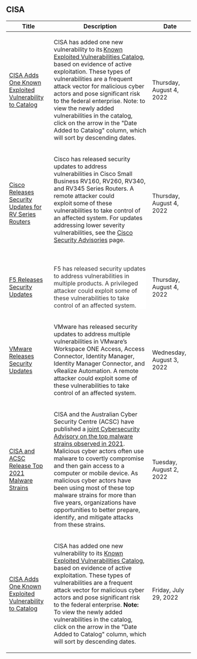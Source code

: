 ## CISA
|Title|Description|Date|
|---|---|---|
| [CISA Adds One Known Exploited Vulnerability to Catalog](https://www.cisa.gov/uscert/ncas/current-activity/2022/08/04/cisa-adds-one-known-exploited-vulnerability-catalog) | <p>CISA has added one new vulnerability to its <a href="https://www.cisa.gov/known-exploited-vulnerabilities-catalog">Known Exploited Vulnerabilities Catalog</a>, based on evidence of active exploitation. These types of vulnerabilities are a frequent attack vector for malicious cyber actors and pose significant risk to the federal enterprise. Note: to view the newly added vulnerabilities in the catalog, click on the arrow in the "Date Added to Catalog" column, which will sort by descending dates. </p> | Thursday, August 4, 2022 |
| [Cisco Releases Security Updates for RV Series Routers ](https://www.cisa.gov/uscert/ncas/current-activity/2022/08/04/cisco-releases-security-updates-rv-series-routers) | <p class="MsoNormal">Cisco has released security updates to address vulnerabilities in Cisco Small Business RV160, RV260, RV340, and RV345 Series Routers. A remote attacker could exploit some of these vulnerabilities to take control of an affected system. For updates addressing lower severity vulnerabilities, see the <a href="https://tools.cisco.com/security/center/publicationListing.x">Cisco Security Advisories</a> page. <br> </p> | Thursday, August 4, 2022 |
| [F5 Releases Security Updates](https://www.cisa.gov/uscert/ncas/current-activity/2022/08/04/f5-releases-security-updates) | <p style="background:white"><span style="color:#333333">F5 has released security updates to address vulnerabilities in multiple products. A privileged attacker could exploit some of these vulnerabilities to take control of an affected system. </span></p> | Thursday, August 4, 2022 |
| [VMware Releases Security Updates ](https://www.cisa.gov/uscert/ncas/current-activity/2022/08/03/vmware-releases-security-updates-0) | <p>VMware has released security updates to address multiple vulnerabilities in VMware’s Workspace ONE Access, Access Connector, Identity Manager, Identity Manager Connector, and vRealize Automation. A remote attacker could exploit some of these vulnerabilities to take control of an affected system. </p> | Wednesday, August 3, 2022 |
| [CISA and ACSC Release Top 2021 Malware Strains](https://www.cisa.gov/uscert/ncas/current-activity/2022/08/02/cisa-and-acsc-release-top-2021-malware-strains) | <p>CISA and the Australian Cyber Security Centre (ACSC) have published a <a href="https://www.cisa.gov/uscert/ncas/alerts/aa22-216a">joint Cybersecurity Advisory on the top malware strains observed in 2021</a>. Malicious cyber actors often use malware to covertly compromise and then gain access to a computer or mobile device. As malicious cyber actors have been using most of these top malware strains for more than five years, organizations have opportunities to better prepare, identify, and mitigate attacks from these strains.  </p> | Tuesday, August 2, 2022 |
| [CISA Adds One Known Exploited Vulnerability to Catalog](https://www.cisa.gov/uscert/ncas/current-activity/2022/07/29/cisa-adds-one-known-exploited-vulnerability-catalog) | <p>CISA has added one new vulnerability to its <a href="https://www.cisa.gov/known-exploited-vulnerabilities-catalog">Known Exploited Vulnerabilities Catalog</a>, based on evidence of active exploitation. These types of vulnerabilities are a frequent attack vector for malicious cyber actors and pose significant risk to the federal enterprise. <strong>Note:</strong> To view the newly added vulnerabilities in the catalog, click on the arrow in the "Date Added to Catalog" column, which will sort by descending dates.</p> | Friday, July 29, 2022 |
